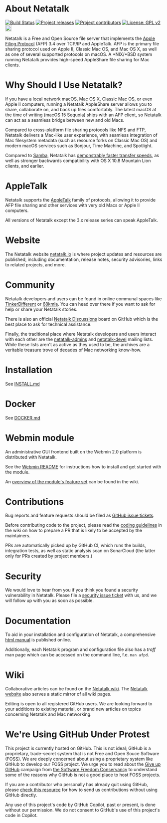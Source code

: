 # About Netatalk

[![Build Status](https://github.com/Netatalk/netatalk/actions/workflows/build.yml/badge.svg)](https://github.com/Netatalk/netatalk/actions/workflows/build.yml)
[![Project releases](https://img.shields.io/github/release/Netatalk/netatalk)](https://github.com/Netatalk/netatalk/releases)
[![Project contributors](https://img.shields.io/github/contributors/Netatalk/netatalk)](https://github.com/Netatalk/netatalk/graphs/contributors)
[![License: GPL v2](https://img.shields.io/github/license/Netatalk/netatalk)](https://github.com/Netatalk/netatalk/blob/main/COPYING)
[<img src="https://sonarcloud.io/images/project_badges/sonarcloud-orange.svg" height="20" />](https://sonarcloud.io/summary/overall?id=Netatalk_netatalk)

Netatalk is a Free and Open Source file server that implements the [Apple Filing Protocol](https://en.wikipedia.org/wiki/Apple_Filing_Protocol) (AFP) 3.4 over TCP/IP and AppleTalk.
AFP is the primary file sharing protocol used on Apple II, Classic Mac OS, and Mac OS X, as well as one of several supported protocols on macOS.
A *NIX/*BSD system running Netatalk provides high-speed AppleShare file sharing for Mac clients.

# Why Should I Use Netatalk?

If you have a local network macOS, Mac OS X, Classic Mac OS, or even Apple II computers,
running a Netatalk AppleShare server allows you to share, collaborate on, and back up files comfortably.
The latest macOS at the time of writing (macOS 15 Sequoia) ships with an AFP client,
so Netatalk can act as a seamless bridge between new and old Macs.

Compared to cross-platform file sharing protocols like NFS and FTP, Netatalk delivers a Mac-like user experience,
with seamless integration of Mac filesystem metadata (such as resource forks on Classic Mac OS) and modern macOS services such as Bonjour, Time Machine, and Spotlight.

Compared to [Samba](https://www.samba.org/), Netatalk has [demonstrably faster transfer speeds](https://github.com/Netatalk/netatalk/wiki/Benchmarks), as well as stronger backwards compatibility with OS X 10.8 Mountain Lion clients, and earlier.

# AppleTalk

Netatalk supports the [AppleTalk](https://en.wikipedia.org/wiki/AppleTalk) family of protocols, allowing it to provide AFP file sharing and other services with very old Macs or Apple II computers.

All versions of Netatalk except the 3.x release series can speak AppleTalk.

# Website

The Netatalk website [netatalk.io](https://netatalk.io) is where project updates and resources are published, including documentation, release notes, security advisories, links to related projects, and more.

# Community

Netatalk developers and users can be found in online communal spaces like [TinkerDifferent](https://tinkerdifferent.com/) or [68kmla](https://68kmla.org/).
You can head over there if you want to ask for help or share your Netatalk stories.

There is also an official [Netatalk Discussions](https://github.com/Netatalk/netatalk/discussions) board on GitHub which is the best place to ask for technical assistance.

Finally, the traditional place where Netatalk developers and users interact with each other are the [netatalk-admins](https://sourceforge.net/p/netatalk/mailman/netatalk-admins/) and [netatalk-devel](https://sourceforge.net/p/netatalk/mailman/netatalk-devel/) mailing lists.
While these lists aren't as active as they used to be, the archives are a veritable treasure trove of decades of Mac networking know-how.

# Installation

See [INSTALL.md](https://github.com/Netatalk/netatalk/blob/main/INSTALL.md)

# Docker

See [DOCKER.md](https://github.com/Netatalk/netatalk/blob/main/DOCKER.md)

# Webmin module

An administrative GUI frontend built on the Webmin 2.0 platform is distributed with Netatalk.

See the [Webmin README](https://github.com/Netatalk/netatalk/blob/main/contrib/webmin_module/README.md) for instructions how to install and get started with the module.

An [overview of the module's feature set](https://github.com/Netatalk/netatalk/wiki/Webmin-Module) can be found in the wiki.

# Contributions

Bug reports and feature requests should be filed as [GitHub issue tickets](https://github.com/Netatalk/netatalk/issues).

Before contributing code to the project, please read the [coding guidelines](https://github.com/Netatalk/netatalk/wiki/Developer-Notes) in the wiki on how to prepare a PR that is likely to be accepted by the maintainers.

PRs are automatically picked up by GitHub CI, which runs the builds, integration tests, as well as static analysis scan on SonarCloud (the latter only for PRs created by project members.)

# Security

We would love to hear from you if you think you found a security vulnerability in Netatalk.
Please file a [security issue ticket](https://github.com/Netatalk/netatalk/security/advisories/new) with us, and we will follow up with you as soon as possible.

# Documentation

To aid in your installation and configuration of Netatalk, a comprehensive [html manual](https://netatalk.io/stable/htmldocs/) is published online.

Additionally, each Netatalk program and configuration file also has a _troff_ man page which can be accessed on the command line, f.e. `man afpd`.

# Wiki

Collaborative articles can be found on the [Netatalk wiki](https://github.com/Netatalk/netatalk/wiki).
The [Netatalk website](https://netatalk.io/docs) also serves a static mirror of all wiki pages.

Editing is open to all registered GitHub users.
We are looking forward to your additions to existing material, or brand new articles on topics concerning Netatalk and Mac networking.

# We're Using GitHub Under Protest

This project is currently hosted on GitHub.  This is not ideal; GitHub is a
proprietary, trade-secret system that is not Free and Open Souce Software
(FOSS).  We are deeply concerned about using a proprietary system like GitHub
to develop our FOSS project.  We urge you to read about the
[Give up GitHub](https://GiveUpGitHub.org) campaign from
[the Software Freedom Conservancy](https://sfconservancy.org) to understand
some of the reasons why GitHub is not a good place to host FOSS projects.

If you are a contributor who personally has already quit using GitHub, please
[check this resource]([INSERT_LINK](https://netatalk.io/docs/Developer-FAQ)) for how to send us contributions without
using GitHub directly.

Any use of this project's code by GitHub Copilot, past or present, is done
without our permission.  We do not consent to GitHub's use of this project's
code in Copilot.
